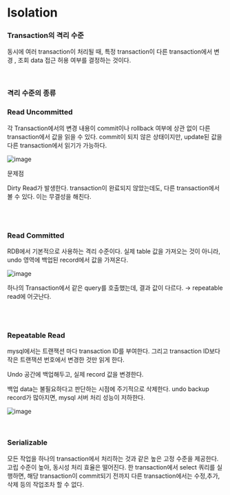 # Isolation



### Transaction의 격리 수준

동시에 여러 transaction이 처리될 때, 특정 transaction이 다른 transaction에서 변경 , 조회 data 접근 허용 여부를 결정하는 것이다.

</br>

### 격리 수준의 종류

### Read Uncommitted

각 Transaction에서의 변경 내용이 commit이나 rollback 여부에 상관 없이 다른 transaction에서 값을 읽을 수 있다. commit이 되지 않은 상태이지만, update된 값을 다른 transaction에서 읽기가 가능하다.

![image](https://user-images.githubusercontent.com/46887352/98668060-abd51d00-2392-11eb-9896-3bca62405777.png)

문제점

Dirty Read가 발생한다. transaction이 완료되지 않았는데도, 다른 transaction에서 볼 수 있다. 이는 무결성을 해친다.

</br>

</br>

### Read Committed

RDB에서 기본적으로 사용하는 격리 수준이다. 실제 table 값을 가져오는 것이 아니라, undo 영역에 백업된 record에서 값을 가져온다.

![image](https://user-images.githubusercontent.com/46887352/98668069-b099d100-2392-11eb-93eb-e32b4d4ef945.png)

하나의 Transaction에서 같은 query를 호출했는데, 결과 값이 다르다. → repeatable read에 어긋난다.

</br>

</br>

### Repeatable Read

mysql에서는 트랜잭션 마다 transaction ID를 부여한다. 그리고 transaction ID보다 작은 트랜잭션 번호에서 변경한 것만 읽게 한다.

Undo 공간에 백업해두고, 실제 record 값을 변경한다.

백업 data는 불필요하다고 판단하는 시점에 주기적으로 삭제한다. undo backup record가 많아지면, mysql 서버 처리 성능이 저하한다.

![image](https://user-images.githubusercontent.com/46887352/98668086-b68fb200-2392-11eb-80f0-047f8477d2f1.png)

</br>

### Serializable

모든 작업을 하나의 transaction에서 처리하는 것과 같은 높은 고정 수준을 제공한다. 고립 수준이 높아, 동시성 처리 효율은 떨어진다. 한 transaction에서 select 쿼리를 실행하면, 해당 transaction이 commit되기 전까지 다른 transaction에서는 수정,추가,삭제 등의 작업조차 할 수 없다.